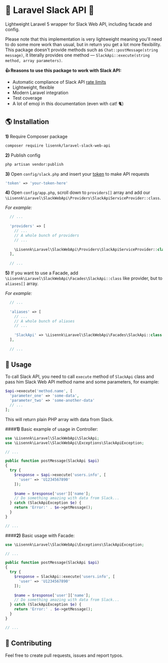 # :rocket: Laravel Slack API :rocket:
Lightweight Laravel 5 wrapper for Slack Web API, including facade and config.

Please note that this implementation is very lightweight meaning you'll need to do some more work than usual, but in return you get a lot more flexibility. This package doesn't provide methods such as `Chat::postMessage(string message)`, it literally provides one method — `SlackApi::execute(string method, array parameters)`.

**:thumbsup: Reasons to use this package to work with Slack API:**
* Automatic compliance of Slack API [rate limits](https://api.slack.com/docs/rate-limits)
* Lightweight, flexible
* Modern Laravel integration
* Test coverage 
* A lot of emoji in this documentation (even with cat! :cat2:) 

## :earth_americas: Installation
**1)** Require Composer package
```bash
composer requiire lisennk/laravel-slack-web-api
```
**2)** Publish config 
```bash
php artisan vendor:publish
```
**3)** Open `config/slack.php` and insert your [token](https://api.slack.com/docs/oauth-test-tokens) to make API requests
```php
'token' => 'your-token-here'
```
**4)** Open `config/app.php`, scroll down to `providers[]` array and add our `\Lisennk\Laravel\SlackWebApi\Providers\SlackApiServiceProvider::class`.

*For example:*
```php
  // ...
  
  'providers' => [
    // ...
    // A whole bunch of providers
    // ...
    
    \Lisennk\Laravel\SlackWebApi\Providers\SlackApiServiceProvider::class
  ],
  
  // ...
```
**5)** If you want to use a Facade, add `\Lisennk\Laravel\SlackWebApi\Facades\SlackApi::class` like provider, but to `aliases[]` array.

*For example:*
```php
  // ...
  
  'aliases' => [
    // ...
    // A whole bunch of aliases
    // ...
    
    'SlackApi' => \Lisennk\Laravel\SlackWebApi\Facades\SlackApi::class
  ],
  
  // ...
```
## :fork_and_knife: Usage

To call Slack API, you need to call `execute` method of `SlackApi` class and pass him Slack Web API method name and some parameters, for example:
```php
$api->execute('method.name', [
  'parameter_one' => 'some-data',
  'parameter_two' => 'some-another-data'
  // ...
];
```
This will return plain PHP array with data from Slack.

####**1)** Basic example of usage in Controller:
```php
use \Lisennk\Laravel\SlackWebApi\SlackApi;
use \Lisennk\Laravel\SlackWebApi\Exceptions\SlackApiException;

// ...

public function postMessage(SlackApi $api)
{
  try {
    $response = $api->execute('users.info', [
      'user' => 'U1234567890'
    ]);
    
    $name = $response['user']['name'];
    // Do something amazing with data from Slack...
  } catch (SlackApiException $e) {
    return 'Error:' . $e->getMessage();
  }
}

// ...
```
####**2)** Basic usage with Facade:
```php
use \Lisennk\Laravel\SlackWebApi\Exceptions\SlackApiException;

// ...

public function postMessage(SlackApi $api)
{
  try {
    $response = SlackApi::execute('users.info', [
      'user' => 'U1234567890'
    ]);
    
    $name = $response['user']['name'];
    // Do something amazing with data from Slack...
  } catch (SlackApiException $e) {
    return 'Error:' . $e->getMessage();
  }
}

// ...
```
## :hibiscus: Contributing

Feel free to create pull requests, issues and report typos.

